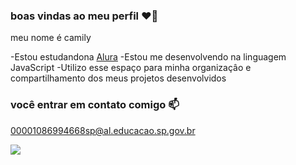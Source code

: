 ### boas vindas ao meu perfil ❤️‍🔥

meu nome é camily

-Estou estudandona [Alura](https://www.alura.com.br)
-Estou me desenvolvendo na linguagem JavaScript
-Utilizo esse espaço para minha organizaçâo e compartilhamento dos meus projetos desenvolvidos

### você entrar em contato comigo 📫

 00001086994668sp@al.educacao.sp.gov.br

 
![](https://media1.tenor.com/m/XKH4jbHmDGEAAAAC/bugs-bunny-hearts.gif)
